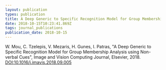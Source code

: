 ```yaml
---
layout: publication
types: publication
title: A Deep Generic to Specific Recognition Model for Group Membership Analysis using Non-verbal Cues
date: 2018-10-15T10:23:41.869Z
tags: journal_publications
publication_date: 2018-10-15
---
```

W. Mou, C. Tzelepis, V. Mezaris, H. Gunes, I. Patras, "A Deep Generic to Specific Recognition Model for Group Membership Analysis using Non-verbal Cues", Image and Vision Computing Journal, Elsevier, 2018. [DOI:10.1016/j.imavis.2018.09.005](https://doi.org/10.1016/j.imavis.2018.09.005)
